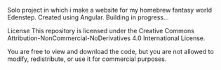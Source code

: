 Solo project in which i make a website for my homebrew fantasy world Edenstep. Created using Angular. Building in progress...

License
This repository is licensed under the Creative Commons Attribution-NonCommercial-NoDerivatives 4.0 International License.

You are free to view and download the code, but you are not allowed to modify, redistribute, or use it for commercial purposes.
